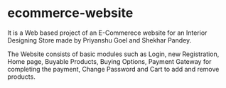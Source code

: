 # ecommerce-website
It is a Web based project of an E-Commerece website for an Interior Designing Store made by Priyanshu Goel and Shekhar Pandey.

The Website consists of basic modules such as Login, new Registration, Home page, Buyable Products, Buying Options, Payment Gateway for completing the payment, Change Password and Cart to add and remove products.
